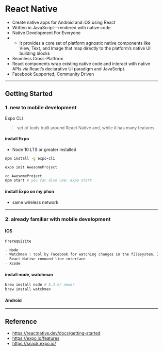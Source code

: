 # React Native

- Create native apps for Android and iOS using React
- Written in JavaScript—rendered with native code
- Native Development For Everyone
- - It provides a core set of platform agnostic native components like View, Text, and Image that map directly to the platform’s native UI building blocks
- Seamless Cross-Platform
- React components wrap existing native code and interact with native APIs via React’s declarative UI paradigm and JavaScript.
- Facebook Supported, Community Driven

---

## Getting Started

### 1. new to mobile development

Expo CLI

> set of tools built around React Native and, while it has many features

#### install Expo

- Node 10 LTS or greater installed

```bash
npm install -g expo-cli

expo init AwesomeProject

cd AwesomeProject
npm start # you can also use: expo start
```

#### install Expo on my phon

- same wireless network

---

### 2. already familiar with mobile development

#### IOS

```md
Prerequisite

- Node
- Watchman : tool by Facebook for watching changes in the filesystem. It is highly recommended you install it for better performance.
- React Native command line interface
- Xcode
```

#### install node, watchman

```bash
brew install node # 8.3 or newer
brew install watchman
```

#### Android

---

## Reference

- https://reactnative.dev/docs/getting-started
- https://expo.io/features
- https://snack.expo.io/
